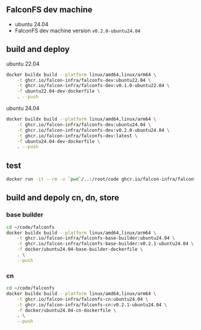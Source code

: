 ## FalconFS dev machine

- ubuntu 24.04
- FalconFS dev machine version `v0.2.0-ubuntu24.04`

## build and deploy

ubuntu 22.04
```bash
docker buildx build --platform linux/amd64,linux/arm64 \
    -t ghcr.io/falcon-infra/falconfs-dev:ubuntu22.04 \
    -t ghcr.io/falcon-infra/falconfs-dev:v0.1.0-ubuntu22.04 \
    -f ubuntu22.04-dev-dockerfile \
    . --push
```

ubuntu 24.04
```bash
docker buildx build --platform linux/amd64,linux/arm64 \
    -t ghcr.io/falcon-infra/falconfs-dev:ubuntu24.04 \
    -t ghcr.io/falcon-infra/falconfs-dev:v0.2.0-ubuntu24.04 \
    -t ghcr.io/falcon-infra/falconfs-dev:latest \
    -f ubuntu24.04-dev-dockerfile \
    . --push
```

## test

```bash
docker run -it --rm -v `pwd`/..:/root/code ghcr.io/falcon-infra/falconfs-dev /bin/zsh
```

## build and depoly cn, dn, store

### base builder

```bash
cd ~/code/falconfs
docker buildx build --platform linux/amd64,linux/arm64 \
    -t ghcr.io/falcon-infra/falconfs-base-builder:ubuntu24.04 \
    -t ghcr.io/falcon-infra/falconfs-base-builder:v0.2.1-ubuntu24.04 \
    -f docker/ubuntu24.04-base-builder-dockerfile \
    . \
    --push
```

### cn
```bash
cd ~/code/falconfs
docker buildx build --platform linux/amd64,linux/arm64 \
    -t ghcr.io/falcon-infra/falconfs-cn:ubuntu24.04 \
    -t ghcr.io/falcon-infra/falconfs-cn:v0.2.1-ubuntu24.04 \
    -f docker/ubuntu24.04-cn-dockerfile \
    . \
    --push
```
